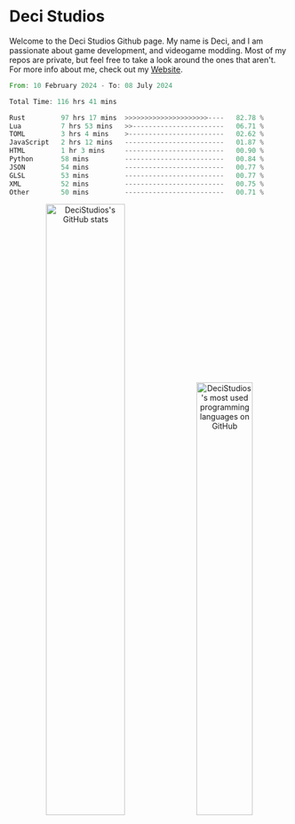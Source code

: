 # Deci Studios
Welcome to the Deci Studios Github page. My name is Deci, and I am passionate about game development, and videogame modding. Most of my repos are private, but feel free to take a look around the ones that aren't.
For more info about me, check out my <a href="https://decidev.co.uk" target="_blank">Website</a>.
<!--START_SECTION:waka-->

```rust
From: 10 February 2024 - To: 08 July 2024

Total Time: 116 hrs 41 mins

Rust         97 hrs 17 mins  >>>>>>>>>>>>>>>>>>>>>----   82.78 %
Lua          7 hrs 53 mins   >>-----------------------   06.71 %
TOML         3 hrs 4 mins    >------------------------   02.62 %
JavaScript   2 hrs 12 mins   -------------------------   01.87 %
HTML         1 hr 3 mins     -------------------------   00.90 %
Python       58 mins         -------------------------   00.84 %
JSON         54 mins         -------------------------   00.77 %
GLSL         53 mins         -------------------------   00.77 %
XML          52 mins         -------------------------   00.75 %
Other        50 mins         -------------------------   00.71 %
```

<!--END_SECTION:waka-->
<p align="center">
  <a href="https://github.com/anuraghazra/github-readme-stats" target="_blank"><img src="https://github-readme-stats.vercel.app/api?username=decistudios&show_icons=true&count_private=true&theme=omni&hide_border=true" alt="DeciStudios's GitHub stats" width="53.1%" /></a>
  <a href="https://github.com/anuraghazra/github-readme-stats" target="_blank"><img width="44.7%" src="https://github-readme-stats.vercel.app/api/top-langs/?username=decistudios&theme=omni&layout=compact&hide_border=true&langs_count=6" alt="DeciStudios's most used programming languages on GitHub" /></a>
</p>


